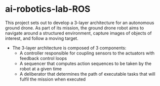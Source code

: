 # ai-robotics-lab-ROS
This project sets out to develop a 3-layer architecture for an autonomous ground drone. As part of its mission, the ground drone robot aims to navigate around a structured environment, capture images of objects of interest, and follow a moving target. 

* The 3-layer architecture is composed of 3 components: 
  * A controller responsible for coupling sensors to the actuators with feedback control loops
  * A sequencer that computes action sequences to be taken by the robot at a given time
  * A deliberator that determines the path of executable tasks that will fulfil the mission when executed
